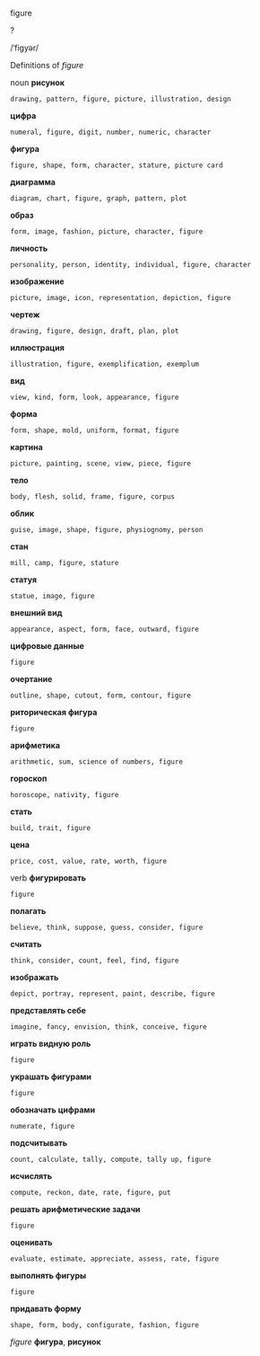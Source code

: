 figure

?

/ˈfiɡyər/

Definitions of _figure_

noun
**рисунок**

    drawing, pattern, figure, picture, illustration, design
**цифра**

    numeral, figure, digit, number, numeric, character
**фигура**

    figure, shape, form, character, stature, picture card
**диаграмма**

    diagram, chart, figure, graph, pattern, plot
**образ**

    form, image, fashion, picture, character, figure
**личность**

    personality, person, identity, individual, figure, character
**изображение**

    picture, image, icon, representation, depiction, figure
**чертеж**

    drawing, figure, design, draft, plan, plot
**иллюстрация**

    illustration, figure, exemplification, exemplum
**вид**

    view, kind, form, look, appearance, figure
**форма**

    form, shape, mold, uniform, format, figure
**картина**

    picture, painting, scene, view, piece, figure
**тело**

    body, flesh, solid, frame, figure, corpus
**облик**

    guise, image, shape, figure, physiognomy, person
**стан**

    mill, camp, figure, stature
**статуя**

    statue, image, figure
**внешний вид**

    appearance, aspect, form, face, outward, figure
**цифровые данные**

    figure
**очертание**

    outline, shape, cutout, form, contour, figure
**риторическая фигура**

    figure
**арифметика**

    arithmetic, sum, science of numbers, figure
**гороскоп**

    horoscope, nativity, figure
**стать**

    build, trait, figure
**цена**

    price, cost, value, rate, worth, figure

verb
**фигурировать**

    figure
**полагать**

    believe, think, suppose, guess, consider, figure
**считать**

    think, consider, count, feel, find, figure
**изображать**

    depict, portray, represent, paint, describe, figure
**представлять себе**

    imagine, fancy, envision, think, conceive, figure
**играть видную роль**

    figure
**украшать фигурами**

    figure
**обозначать цифрами**

    numerate, figure
**подсчитывать**

    count, calculate, tally, compute, tally up, figure
**исчислять**

    compute, reckon, date, rate, figure, put
**решать арифметические задачи**

    figure
**оценивать**

    evaluate, estimate, appreciate, assess, rate, figure
**выполнять фигуры**

    figure
**придавать форму**

    shape, form, body, configurate, fashion, figure

_figure_
**фигура**, **рисунок**